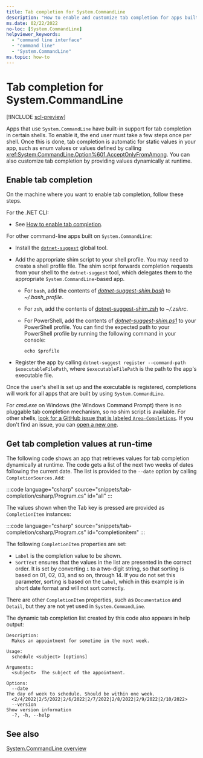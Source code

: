 ```yaml
---
title: Tab completion for System.CommandLine
description: "How to enable and customize tab completion for apps built on the System.CommandLine library."
ms.date: 02/22/2022
no-loc: [System.CommandLine]
helpviewer_keywords:
  - "command line interface"
  - "command line"
  - "System.CommandLine"
ms.topic: how-to
---
```


# Tab completion for System.CommandLine

[!INCLUDE [scl-preview](../../../includes/scl-preview.md)]

Apps that use `System.CommandLine` have built-in support for tab completion in certain shells. To enable it, the end user must take a few steps once per shell. Once this is done, tab completion is automatic for static values in your app, such as enum values or values defined by calling <xref:System.CommandLine.Option%601.AcceptOnlyFromAmong>. You can also customize tab completion by providing values dynamically at runtime.

## Enable tab completion

On the machine where you want to enable tab completion, follow these steps.

For the .NET CLI:

* See [How to enable tab completion](../../core/tools/enable-tab-autocomplete.md).

For other command-line apps built on `System.CommandLine`:

* Install the [`dotnet-suggest`](https://nuget.org/packages/dotnet-suggest) global tool.

* Add the appropriate shim script to your shell profile. You may need to create a shell profile file. The shim script forwards completion requests from your shell to the `dotnet-suggest` tool, which delegates them to the appropriate `System.CommandLine`-based app.

  * For `bash`, add the contents of [*dotnet-suggest-shim.bash*](https://github.com/dotnet/command-line-api/blob/main/src/System.CommandLine.Suggest/dotnet-suggest-shim.bash) to *~/.bash_profile*.

  * For `zsh`, add the contents of [dotnet-suggest-shim.zsh](https://github.com/dotnet/command-line-api/blob/main/src/System.CommandLine.Suggest/dotnet-suggest-shim.zsh) to *~/.zshrc*.

  * For PowerShell, add the contents of [*dotnet-suggest-shim.ps1*](https://github.com/dotnet/command-line-api/blob/main/src/System.CommandLine.Suggest/dotnet-suggest-shim.ps1) to your PowerShell profile. You can find the expected path to your PowerShell profile by running the following command in your console:

    ```console
    echo $profile
    ```

* Register the app by calling  `dotnet-suggest register --command-path $executableFilePath`, where `$executableFilePath` is the path to the app's executable file.

Once the user's shell is set up and the executable is registered, completions will work for all apps that are built by using `System.CommandLine`.

For *cmd.exe* on Windows (the Windows Command Prompt) there is no pluggable tab completion mechanism, so no shim script is available. For other shells, [look for a GitHub issue that is labeled `Area-Completions`](https://github.com/dotnet/command-line-api/issues?q=is%3Aissue+is%3Aopen+label%3A%22Area-Completions%22). If you don't find an issue, you can [open a new one](https://github.com/dotnet/command-line-api/issues).

## Get tab completion values at run-time

The following code shows an app that retrieves values for tab completion dynamically at runtime. The code gets a list of the next two weeks of dates following the current date. The list is provided to the `--date` option by calling `CompletionSources.Add`:

:::code language="csharp" source="snippets/tab-completion/csharp/Program.cs" id="all" :::

The values shown when the Tab key is pressed are provided as `CompletionItem` instances:

:::code language="csharp" source="snippets/tab-completion/csharp/Program.cs" id="completionitem" :::

The following `CompletionItem` properties are set:

* `Label` is the completion value to be shown.
* `SortText` ensures that the values in the list are presented in the correct order. It is set by converting `i` to a two-digit string, so that sorting is based on 01, 02, 03, and so on, through 14. If you do not set this parameter, sorting is based on the `Label`, which in this example is in short date format and will not sort correctly.

There are other `CompletionItem` properties, such as `Documentation` and `Detail`, but they are not yet used in `System.CommandLine`.

The dynamic tab completion list created by this code also appears in help output:

```output
Description:
  Makes an appointment for sometime in the next week.

Usage:
  schedule <subject> [options]

Arguments:
  <subject>  The subject of the appointment.

Options:
  --date                                                                          The day of week to schedule. Should be within one week.
  <2/4/2022|2/5/2022|2/6/2022|2/7/2022|2/8/2022|2/9/2022|2/10/2022>
  --version                                                                       Show version information
  -?, -h, --help
```

## See also

[System.CommandLine overview](index.md)
